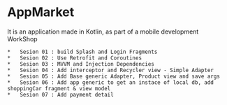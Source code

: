 # AppMarket
It is an application made in Kotlin, as part of a mobile development WorkShop

    *   Sesion 01 : build Splash and Login Fragments
    *   Sesion 02 : Use Retrofit and Coroutines
    *   Sesion 03 : MVVM and Injection Dependencies
    *   Sesion 04 : Add interceptor and Recycler view - Simple Adapter
    *   Sesion 05 : Add Base generic Adapter, Product view and save args
    *   Sesion 06 : Add app generic to get an instace of local db, add shoppingCar fragment & view model
    *   Sesion 07 : Add payment detail